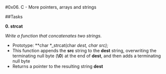#0x06. C - More pointers, arrays and strings

##Tasks

**0. strcat**

*Write a function that concatenates two strings.*
- Prototype: **char *_strcat(char *dest, char *src);**
- This function appends the **src** string to the **dest** string, overwriting the terminating null byte (**\0**) at the end of **dest**, and then adds a terminating null byte
- Returns a pointer to the resulting string **dest**

